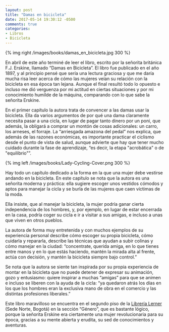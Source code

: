 ```yaml
---
layout: post
title: "Damas en bicicleta"
date: 2017-05-14 19:30:12 -0500
comments: true
categories: 
- Libros
- Bicicleta
---
```


{% img right /images/books/damas_en_bicicleta.jpg 300 %}

En abril de este año terminé de leer el libro, escrito por la señorita británica  F.J. Erskine, llamado “Damas en Bicicleta”. El libro fue publicado en el año 1897, y al principio pensé que sería una lectura graciosa y que me daría mucha risa leer acerca de cómo las mujeres veían su relación con la bicicleta en esa época tan lejana. Aunque el final resultó todo lo opuesto e incluso me dió verguenza por mi actitud en ciertas situaciones y por mi conocimiento humilde de la máquina, comparando con lo que sabe la señorita Erskine.

<!-- more -->

En el primer capítulo la autora trata de convencer a las damas usar la bicicleta. Ella da varios argumentos de por qué una dama claramente necesita pasar a una cicla, en lugar de pagar tanto dinero por un poni, que además, la obligará a comprar un montón de cosas adicionales: un carro, los arneses, el forraje. La “arriesgada amazona del pedal” nos explica, que además de las razones económicas, es importante practicar el ciclismo desde el punto de vista de salud, aunque advierte que hay que tener mucho cuidado durante la fase de aprendizaje, “es decir, la etapa "acrobática" o de "equilibrio"”.

{% img left /images/books/Lady-Cycling-Cover.png 300 %}

Hay todo un capítulo dedicado a la forma en la que una mujer debe vestirse andando en la bicicleta. En este capítulo se nota que la autora es una señorita moderna y práctica: ella sugiere escoger unos vestidos cómodos y aptos para manejar la cicla y se burla de las mujeres que caen víctimas de la moda. 

Ella insiste, que al manejar la bicicleta, la mujer podría ganar cierta independencia de los hombres, y, por ejemplo, en lugar de estar encerrada en la casa, podría coger su cicla e ir a visitar a sus amigas, e incluso a unas que viven en otros pueblos.

La autora de forma muy entretenida y con muchos ejemplos de su experiencia personal describe cómo escoger su propia bicicleta, cómo cuidarla y repararla, describe las técnicas que ayudan a subir colinas y cómo manejar en la ciudad: “concentrate, querida amiga, en lo que tienes entre manos y en lo que estás haciendo, mantén la mirada alta al frente, actúa con decisión, y mantén la bicicleta siempre bajo control.”

Se nota que la autora se siente tan inspirada por su propia experiencia de montar en la bicicleta que no puede detener de expresar su animación, gozo y entusiasmo: quiere inspirar a muchas “amigas” para que se animen e incluso se liberen con la ayuda de la cicla: “ya quedaron atrás los días en los que los hombres eran la exclusiva mano de obra en el comercio y las distintas profesiones liberales.”

Este libro maravilloso se encuentra en el segundo piso de la [Librería Lerner](http://www.librerialerner.com.co/) (Sede Norte, Bogotá) en la sección “Género”, que es bastante lógico, porque la señorita Erskine era ciertamente una mujer revolucionaria para su época, gracias a su mente abierta y erudita, su sed de conocimientos y aventuras.
